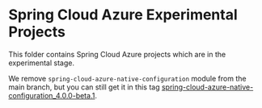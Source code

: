 # Spring Cloud Azure Experimental Projects

This folder contains Spring Cloud Azure projects which are in the experimental stage. 

We remove `spring-cloud-azure-native-configuration` module from the main branch, but you can still get it in this tag [spring-cloud-azure-native-configuration_4.0.0-beta.1](https://github.com/Azure/azure-sdk-for-java/releases/tag/spring-cloud-azure-native-configuration_4.0.0-beta.1).